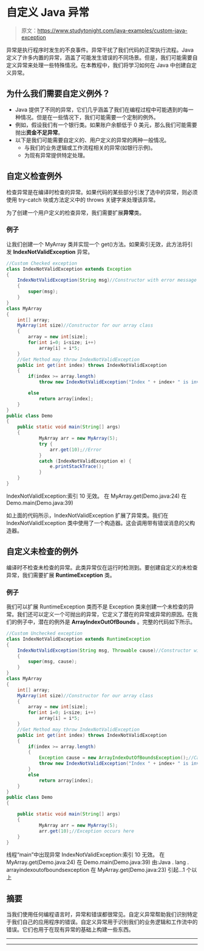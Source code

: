 # 自定义 Java 异常

> 原文：<https://www.studytonight.com/java-examples/custom-java-exception>

异常是执行程序时发生的不良事件。异常干扰了我们代码的正常执行流程。Java 定义了许多内置的异常，涵盖了可能发生错误的不同场景。但是，我们可能需要自定义异常来处理一些特殊情况。在本教程中，我们将学习如何在 Java 中创建自定义异常。

## 为什么我们需要自定义例外？

*   Java 提供了不同的异常，它们几乎涵盖了我们在编程过程中可能遇到的每一种情况。但是在一些情况下，我们可能需要一个定制的例外。
*   例如，假设我们有一个银行类。如果账户余额低于 0 美元，那么我们可能需要抛出**资金不足异常**。
*   以下是我们可能需要自定义的、用户定义的异常的两种一般情况。
    *   与我们的业务逻辑或工作流程相关的异常(如银行示例)。
    *   为现有异常提供特定处理。

## 自定义检查例外

检查异常是在编译时检查的异常。如果代码的某些部分引发了选中的异常，则必须使用 try-catch 块或方法定义中的 throws 关键字来处理该异常。

为了创建一个用户定义的检查异常，我们需要扩展**异常**类。

### 例子

让我们创建一个 MyArray 类并实现一个 get()方法。如果索引无效，此方法将引发 **IndexNotValidException** 异常。

```java
//Custom Checked exception
class IndexNotValidException extends Exception
{
	IndexNotValidException(String msg)//Constructor with error message
	{
		super(msg);
	}
}	
class MyArray
{
	int[] array;
	MyArray(int size)//Constructor for our array class
	{
		array = new int[size];
		for(int i=0; i<size; i++)
			array[i] = i*5;
	}	
	//Get Method may throw IndexNotValidException
	public int get(int index) throws IndexNotValidException
	{
		if(index >= array.length)
			throw new IndexNotValidException("Index " + index+ " is invalid.");//Throwing the exception

		else
			return array[index];
	}
}
public class Demo
{	
	public static void main(String[] args)
	{
			MyArray arr = new MyArray(5);
			try {
				arr.get(10);//Error
			} 
			catch (IndexNotValidException e) {
				e.printStackTrace();
			}
	}
}
```

IndexNotValidException:索引 10 无效。
在 MyArray.get(Demo.java:24)
在 Demo.main(Demo.java:39)

如上面的代码所示，IndexNotValidException 扩展了异常类。我们在 IndexNotValidException 类中使用了一个构造器。这会调用带有错误消息的父构造器。

## 自定义未检查的例外

编译时不检查未检查的异常。此类异常仅在运行时检测到。要创建自定义的未检查异常，我们需要扩展 **RuntimeException** 类。

### 例子

我们可以扩展 RuntimeException 类而不是 Exception 类来创建一个未检查的异常。我们还可以定义一个可抛出的异常，它定义了潜在的异常或异常的原因。在我们的例子中，潜在的例外是 **ArrayIndexOutOfBounds** 。完整的代码如下所示。

```java
//Custom Unchecked exception
class IndexNotValidException extends RuntimeException
{
	IndexNotValidException(String msg, Throwable cause)//Constructor with error message and cause 
	{
		super(msg, cause);
	}
}	
class MyArray
{
	int[] array;
	MyArray(int size)//Constructor for our array class
	{
		array = new int[size];
		for(int i=0; i<size; i++)
			array[i] = i*5;
	}	
	//Get Method may throw IndexNotValidException
	public int get(int index) throws IndexNotValidException
	{
		if(index >= array.length)
		{
			Exception cause = new ArrayIndexOutOfBoundsException();//Cause of our exception
			throw new IndexNotValidException("Index " + index+ " is invalid.", cause);//Throwing the exception
		}			
		else
			return array[index];
	}
}
public class Demo
{

	public static void main(String[] args)
	{
			MyArray arr = new MyArray(5);
			arr.get(10);//Exception occurs here
	}
}
```

线程“main”中出现异常 IndexNotValidException:索引 10 无效。
在 MyArray.get(Demo.java:24)
在 Demo.main(Demo.java:39)
由:Java . lang . arrayindexoutofboundsexception
在 MyArray.get(Demo.java:23)
引起...1 个以上

## 摘要

当我们使用任何编程语言时，异常和错误都很常见。自定义异常帮助我们识别特定于我们自己的应用程序的错误。自定义异常用于识别我们的业务逻辑和工作流中的错误。它们也用于在现有异常的基础上构建一些东西。

* * *

* * *